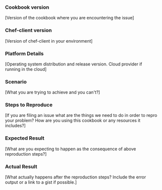 ### Cookbook version

[Version of the cookbook where you are encountering the issue]

### Chef-client version

[Version of chef-client in your environment]

### Platform Details

[Operating system distribution and release version. Cloud provider if running in the cloud]

### Scenario

[What you are trying to achieve and you can't?]

### Steps to Reproduce

[If you are filing an issue what are the things we need to do in order to repro your problem? How are you using this cookbook or any resources it includes?]

### Expected Result

[What are you expecting to happen as the consequence of above reproduction steps?]

### Actual Result

[What actually happens after the reproduction steps? Include the error output or a link to a gist if possible.]
